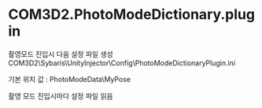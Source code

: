 # COM3D2.PhotoModeDictionary.plugin

촬영모드 진입시 다음 설정 파일 생성
COM3D2\Sybaris\UnityInjector\Config\PhotoModeDictionaryPlugin.ini

기본 위치 값 : PhotoModeData\MyPose

촬영 모드 진입시마다 설정 파일 읽음
